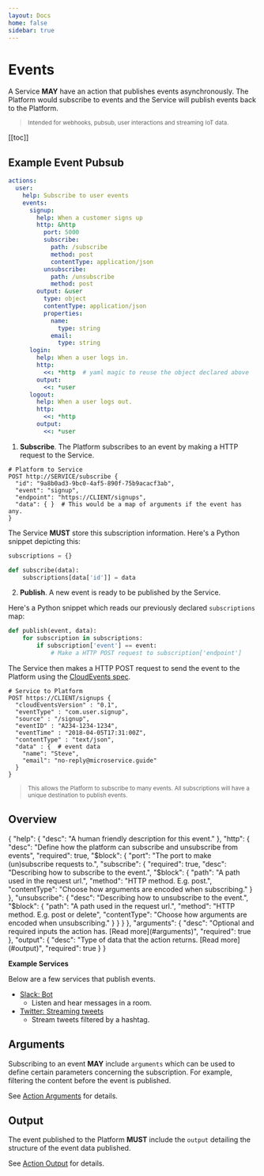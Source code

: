 ```yaml
---
layout: Docs
home: false
sidebar: true
---
```

# Events

<!-- TODO a nice svg illustration showing how this works -->

A Service **MAY** have an action that publishes events asynchronously.
The Platform would subscribe to events and the Service will publish events back to the Platform.

> <small>Intended for webhooks, pubsub, user interactions and streaming IoT data.</small>

[[toc]]

## Example Event Pubsub

```yaml {5,24,30}
actions:
  user:
    help: Subscribe to user events
    events:
      signup:
        help: When a customer signs up
        http: &http
          port: 5000
          subscribe:
            path: /subscribe
            method: post
            contentType: application/json
          unsubscribe:
            path: /unsubscribe
            method: post
        output: &user
          type: object
          contentType: application/json
          properties:
            name:
              type: string
            email:
              type: string
      login:
        help: When a user logs in.
        http:
          <<: *http  # yaml magic to reuse the object declared above
        output: 
          <<: *user
      logout:
        help: When a user logs out.
        http:
          <<: *http
        output:
          <<: *user
```


1. **Subscribe**. The Platform subscribes to an event by making a HTTP request to the Service.
```shell
# Platform to Service
POST http://SERVICE/subscribe {
  "id": "9a8b0ad3-9bc0-4af5-890f-75b9acacf3ab",
  "event": "signup",
  "endpoint": "https://CLIENT/signups",
  "data": { }  # This would be a map of arguments if the event has any.
}
```

The Service **MUST** store this subscription information. Here's a Python snippet depicting this:
```python
subscriptions = {}

def subscribe(data):
    subscriptions[data['id']] = data
```

2. **Publish**. A new event is ready to be published by the Service.

Here's a Python snippet which reads our previously declared `subscriptions` map:

```python
def publish(event, data):
    for subscription in subscriptions:
        if subscription['event'] == event:
            # Make a HTTP POST request to subscription['endpoint']
```

The Service then makes a HTTP POST request to send the event to the Platform using the [CloudEvents spec](https://github.com/cloudevents/spec).

```shell
# Service to Platform
POST https://CLIENT/signups {
  "cloudEventsVersion" : "0.1",
  "eventType" : "com.user.signup",
  "source" : "/signup",
  "eventID" : "A234-1234-1234",
  "eventTime" : "2018-04-05T17:31:00Z",
  "contentType" : "text/json",
  "data" : {  # event data
    "name": "Steve",
    "email": "no-reply@microservice.guide"
  }
}
```

> <small>This allows the Platform to subscribe to many events. 
All subscriptions will have a unique destination to publish events.</small>

## Overview

<json-table>
<p>
{
  "help": {
    "desc": "A human friendly description for this event."    
  },
  "http": {
    "desc": "Define how the platform can subscribe and unsubscribe from events",
    "required": true,
    "$block": {
      "port": "The port to make (un)subscribe requests to.",
      "subscribe": {
        "required": true,
        "desc": "Describing how to subscribe to the event.",
        "$block": {
          "path": "A path used in the request url.",
          "method": "HTTP method. E.g. post.",
          "contentType": "Choose how arguments are encoded when subscribing."
        }
      },
      "unsubscribe": {
        "desc": "Describing how to unsubscribe to the event.",
        "$block": {
          "path": "A path used in the request url.",
          "method": "HTTP method. E.g. post or delete",
          "contentType": "Choose how arguments are encoded when unsubscribing."
        }
      }
    }
  },
  "arguments": {
      "desc": "Optional and required inputs the action has. [Read more](#arguments)",
      "required": true
  },
  "output": {
      "desc": "Type of data that the action returns. [Read more](#output)",
      "required": true
  }
}
</p>
</json-table>


**Example Services**

Below are a few services that publish events.

- [Slack: Bot](https://github.com/microservice/slack/blob/master/microservice.yml)
  - Listen and hear messages in a room.
- [Twitter: Streaming tweets](https://github.com/microservice/twitter/blob/master/microservice.yml)
  - Stream tweets filtered by a hashtag.


## Arguments

<SBadge text="actions.$.events.$.arguments" type="info"/>

Subscribing to an event **MAY** include `arguments` which can be used to define certain parameters
concerning the subscription. For example, filtering the content before the event is published.

See [Action Arguments](/schema/actions/#arguments) for details.


## Output

<SBadge text="actions.$.events.$.output" type="info"/>

The event published to the Platform **MUST** include the `output` detailing the structure of the event data published.

See [Action Output](/schema/actions/#output) for details.